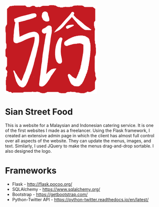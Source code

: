 ![thumbnail](https://github.com/domdit/sian/blob/master/static/img/seal.png)

# Sian Street Food 
This is a website for a Malaysian and Indonesian catering service. It is one of the first websites I made as a freelancer. Using the Flask framework, I created an extensive admin page in which the client has almost full control over all aspects of the website. They can update the menus, images, and text. Similarly, I used JQuery to make the menus drag-and-drop sortable. I also designed the logo.

# Frameworks
- Flask - http://flask.pocoo.org/
- SQLAlchemy - https://www.sqlalchemy.org/
- Bootstrap - https://getbootstrap.com/
- Python-Twitter API - https://python-twitter.readthedocs.io/en/latest/

 
